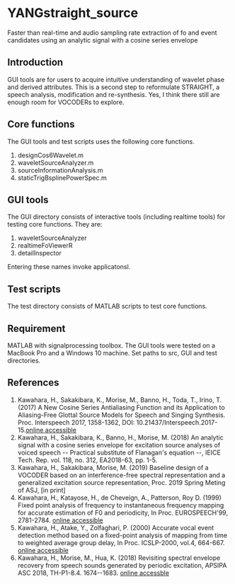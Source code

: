 # YANGstraight_source
Faster than real-time and audio sampling rate extraction of fo and event candidates
using an analytic signal with a cosine series envelope

## Introduction

GUI tools are for users to acquire intuitive understanding of wavelet phase and derived attributes. This is a second step to reformulate STRAIGHT, a speech analysis, modification and re-synthesis. Yes, I think there still are enough room for VOCODERs to explore.

## Core functions

The GUI tools and test scripts uses the following core functions.

1. designCos6Wavelet.m
2. waveletSourceAnalyzer.m
3. sourceInformationAnalysis.m
4. staticTrigBsplinePowerSpec.m

## GUI tools

The GUI directory consists of interactive tools (including realtime tools) for testing core functions. They are:

1. waveletSourceAnalyzer
2. realtimeFoViewerR
3. detailInspector

Entering these names invoke applicatonsl.

## Test scripts

The test directory consists of MATLAB scripts to test core functions.

## Requirement

MATLAB with signalprocessing toolbox. The GUI tools were tested on a MacBook Pro and a Windows 10 machine. Set paths to src, GUI and test directories.

## References

1. Kawahara, H., Sakakibara, K., Morise, M., Banno, H., Toda, T., Irino, T. (2017) A New Cosine Series Antialiasing Function and its Application to Aliasing-Free Glottal Source Models for Speech and Singing Synthesis. Proc. Interspeech 2017, 1358-1362, DOI: 10.21437/Interspeech.2017-15.[online accessible](https://www.isca-speech.org/archive/Interspeech_2017/pdfs/0015.PDF)
2. Kawahara, H., Sakakibara, K., Banno, H., Morise, M.  (2018) An analytic signal with a cosine series envelope for excitation source analyses of voiced speech -- Practical substitute of Flanagan's equation --, IEICE Tech. Rep. vol. 118, no. 312, EA2018-63, pp. 1-5.
3. Kawahara, H., Sakakibara, Morise, M.  (2019) Baseline design of a VOCODER based on an interference-free spectral representation and a generalized excitation source representation, Proc. 2019 Spring Meting of ASJ,  [in print]
4. Kawahara, H., Katayose, H., de Cheveign, A., Patterson, Roy D. (1999) Fixed point analysis of frequency to instantaneous frequency mapping for accurate estimation of F0 and periodicity, In Proc. EUROSPEECH'99, 2781-2784. [online accessible](https://www.isca-speech.org/archive/archive_papers/eurospeech_1999/e99_2781.pdf)
5. Kawahara, H., Atake, Y., Zolfaghari, P. (2000) Accurate vocal event detection method based on a fixed-point analysis of mapping from time to weighted average group delay, In Proc. ICSLP-2000, vol.4, 664-667. [online accessible](https://www.isca-speech.org/archive/archive_papers/icslp_2000/i00_4664.pdf)
6. Kawahara, H., Morise, M., Hua, K. (2018) Revisiting spectral envelope recovery from speech sounds generated by periodic excitation, APSIPA ASC 2018, TH-P1-8.4. 1674--1683. [online accessble](http://www.apsipa.org/proceedings/2018/pdfs/0001674.pdf)

